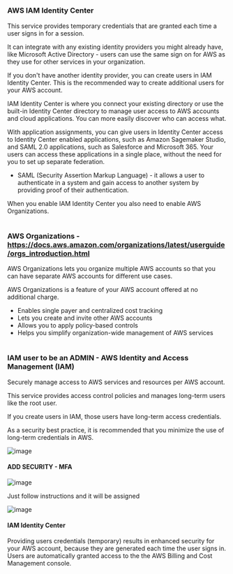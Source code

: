 
#
### AWS IAM Identity Center   


This service provides temporary credentials that are granted each time a user signs in for a session. 

It can integrate with any existing identity providers you might already have, like Microsoft Active Directory - users can use the same sign on for AWS as they use for other services in your organization. 

If you don't have another identity provider, you can create users in IAM Identity Center. 
This is the recommended way to create additional users for your AWS account.

IAM Identity Center is where you connect your existing directory or use the built-in Identity Center directory to manage user access to AWS accounts and cloud applications. You can more easily discover who can access what.

With application assignments, you can give users in Identity Center access to Identity Center enabled applications, such as Amazon Sagemaker Studio, and SAML 2.0 applications, 
such as Salesforce and Microsoft 365. Your users can access these applications in a single place, without the need for you to set up separate federation.

* SAML (Security Assertion Markup Language) - it allows a user to authenticate in a system and gain access to another system by providing proof of their authentication.

When you enable IAM Identity Center you also need to enable AWS Organizations.

# 
### AWS Organizations  - https://docs.aws.amazon.com/organizations/latest/userguide/orgs_introduction.html

AWS Organizations lets you organize multiple AWS accounts so that you can have separate AWS accounts for different use cases. 

AWS Organizations is a feature of your AWS account offered at no additional charge.

* Enables single payer and centralized cost tracking
* Lets you create and invite other AWS accounts
* Allows you to apply policy-based controls
* Helps you simplify organization-wide management of AWS services
  
  
#
### IAM user to be an ADMIN    -  AWS Identity and Access Management (IAM)

Securely manage access to AWS services and resources per AWS account.

This service provides access control policies and manages long-term users like the root user. 

If you create users in IAM, those users have long-term access credentials. 

As a security best practice, it is recommended that you minimize the use of long-term credentials in AWS.



![image](https://github.com/M4gOo/PROJECTS/assets/57456345/4c3755a2-965a-4d4c-bb9e-b0980f6a73d6)



#### ADD SECURITY - MFA


![image](https://github.com/M4gOo/PROJECTS/assets/57456345/124c1917-f128-4b7b-8156-715aab901eaf)


Just follow instructions and it will be assigned

![image](https://github.com/M4gOo/PROJECTS/assets/57456345/b217dbae-78d7-4a18-a86a-3ccfa946f2dc)


####  IAM Identity Center

Providing users credentials (temporary) results in enhanced security for your AWS account, because they are generated each time the user signs in.
Users are automatically granted access to the the AWS Billing and Cost Management console.











